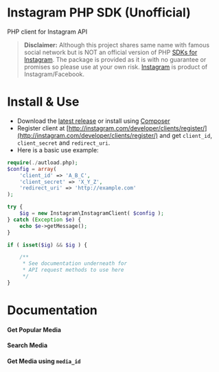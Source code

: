 # Instagram PHP SDK (Unofficial)

PHP client for Instagram API

> **Disclaimer:** Although this project shares same name with famous social network but is NOT an official version of PHP [SDKs for Instagram](http://github.com/Instagram). The package is provided as it is with no guarantee or promises so please use at your own risk. [Instagram](http://instagram.com) is product of Instagram/Facebook.


# Install & Use

+ Download the [latest release](https://github.com/jabranr/instagram-php-sdk/releases/) or install using [Composer](http://getcomposer.org)
+ Register client at [http://instagram.com/developer/clients/register/](http://instagram.com/developer/clients/register/) and get `client_id`, `client_secret` and `redirect_uri`.
+ Here is a basic use example:

```php
require(./autload.php);
$config = array(
	'client_id' => 'A_B_C',
	'client_secret' => 'X_Y_Z',
	'redirect_uri' => 'http://example.com'
);

try {
	$ig = new Instagram\InstagramClient( $config );
} catch (Exception $e) {
	echo $e->getMessage();
}

if ( isset($ig) && $ig ) {

	/**
	 * See documentation underneath for
	 * API request methods to use here
	 */
}
```

# Documentation

#### Get Popular Media

#### Search Media

#### Get Media using `media_id`